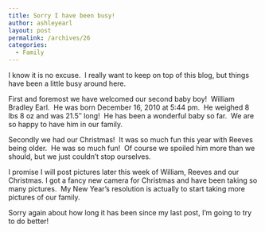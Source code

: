 ```yaml
---
title: Sorry I have been busy!
author: ashleyearl
layout: post
permalink: /archives/26
categories:
  - Family
---
```

I know it is no excuse.  I really want to keep on top of this blog, but things have been a little busy around here.

First and foremost we have welcomed our second baby boy!  William Bradley Earl.  He was born December 16, 2010 at 5:44 pm.  He weighed 8 lbs 8 oz and was 21.5&#8243; long!  He has been a wonderful baby so far.  We are so happy to have him in our family.

Secondly we had our Christmas!  It was so much fun this year with Reeves being older.  He was so much fun!  Of course we spoiled him more than we should, but we just couldn&#8217;t stop ourselves.

I promise I will post pictures later this week of William, Reeves and our Christmas. I got a fancy new camera for Christmas and have been taking so many pictures.  My New Year&#8217;s resolution is actually to start taking more pictures of our family.

Sorry again about how long it has been since my last post, I&#8217;m going to try to do better!